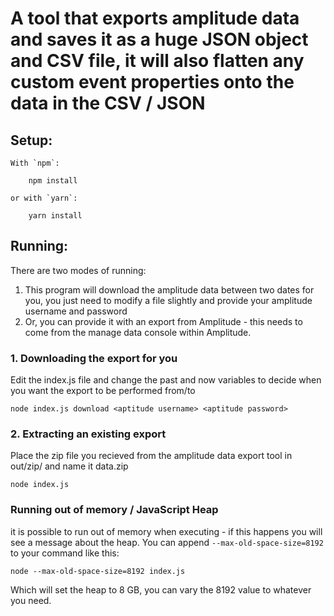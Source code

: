 # A tool that exports amplitude data and saves it as a huge JSON object and CSV file, it will also flatten any custom event properties onto the data in the CSV / JSON

## Setup:

    With `npm`:

        npm install

    or with `yarn`:

        yarn install

## Running:

There are two modes of running:

1. This program will download the amplitude data between two dates for you, you just need to modify a file slightly and provide your amplitude username and password
2. Or, you can provide it with an export from Amplitude - this needs to come from the manage data console within Amplitude.

### 1. Downloading the export for you

Edit the index.js file and change the past and now variables to decide when you want the export to be performed from/to

    node index.js download <aptitude username> <aptitude password>

### 2. Extracting an existing export

Place the zip file you recieved from the amplitude data export tool in out/zip/ and name it data.zip

    node index.js

### Running out of memory / JavaScript Heap

it is possible to run out of memory when executing - if this happens you will see a message about the heap. You can append `--max-old-space-size=8192` to your command like this:

    node --max-old-space-size=8192 index.js

Which will set the heap to 8 GB, you can vary the 8192 value to whatever you need.